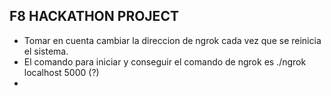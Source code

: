 ## F8 HACKATHON PROJECT
<ul>
<li>Tomar en cuenta cambiar la direccion de ngrok cada vez que se reinicia el sistema.</li>
<li>El comando para iniciar y conseguir el comando de ngrok es ./ngrok localhost 5000 (?) <li>
</ul>